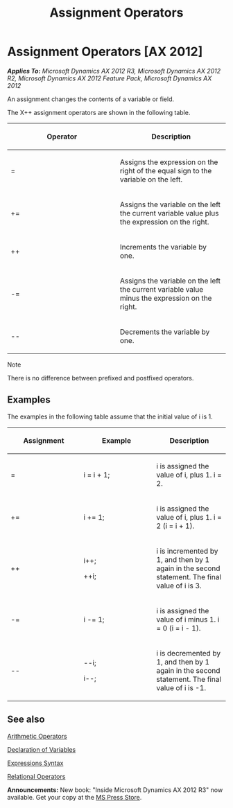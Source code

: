 ﻿---
title: Assignment Operators
TOCTitle: Assignment Operators
ms:assetid: d4e86b9c-be82-4f19-ad86-7722344a05f3
ms:mtpsurl: https://msdn.microsoft.com/en-us/library/Aa873102(v=AX.60)
ms:contentKeyID: 35252009
ms.date: 05/18/2015
mtps_version: v=AX.60
---

# Assignment Operators [AX 2012]


_**Applies To:** Microsoft Dynamics AX 2012 R3, Microsoft Dynamics AX 2012 R2, Microsoft Dynamics AX 2012 Feature Pack, Microsoft Dynamics AX 2012_

An assignment changes the contents of a variable or field.

The X++ assignment operators are shown in the following table.

<table>
<colgroup>
<col style="width: 50%" />
<col style="width: 50%" />
</colgroup>
<thead>
<tr class="header">
<th><p>Operator</p></th>
<th><p>Description</p></th>
</tr>
</thead>
<tbody>
<tr class="odd">
<td><p>=</p></td>
<td><p>Assigns the expression on the right of the equal sign to the variable on the left.</p></td>
</tr>
<tr class="even">
<td><p>+=</p></td>
<td><p>Assigns the variable on the left the current variable value plus the expression on the right.</p></td>
</tr>
<tr class="odd">
<td><p>++</p></td>
<td><p>Increments the variable by one.</p></td>
</tr>
<tr class="even">
<td><p>-=</p></td>
<td><p>Assigns the variable on the left the current variable value minus the expression on the right.</p></td>
</tr>
<tr class="odd">
<td><p>--</p></td>
<td><p>Decrements the variable by one.</p></td>
</tr>
</tbody>
</table>



> [!NOTE]
> <P>There is no difference between prefixed and postfixed operators.</P>



## Examples

The examples in the following table assume that the initial value of i is 1.

<table>
<colgroup>
<col style="width: 33%" />
<col style="width: 33%" />
<col style="width: 33%" />
</colgroup>
<thead>
<tr class="header">
<th><p>Assignment</p></th>
<th><p>Example</p></th>
<th><p>Description</p></th>
</tr>
</thead>
<tbody>
<tr class="odd">
<td><p>=</p></td>
<td><p>i = i + 1;</p></td>
<td><p>i is assigned the value of i, plus 1. i = 2.</p></td>
</tr>
<tr class="even">
<td><p>+=</p></td>
<td><p>i += 1;</p></td>
<td><p>i is assigned the value of i, plus 1. i = 2 (i = i + 1).</p></td>
</tr>
<tr class="odd">
<td><p>++</p></td>
<td><p>i++;</p>
<p>++i;</p></td>
<td><p>i is incremented by 1, and then by 1 again in the second statement. The final value of i is 3.</p></td>
</tr>
<tr class="even">
<td><p>-=</p></td>
<td><p>i -= 1;</p></td>
<td><p>i is assigned the value of i minus 1. i = 0 (i = i - 1).</p></td>
</tr>
<tr class="odd">
<td><p>--</p></td>
<td><p>--i;</p>
<p>i--;</p></td>
<td><p>i is decremented by 1, and then by 1 again in the second statement. The final value of i is -1.</p></td>
</tr>
</tbody>
</table>


## See also

[Arithmetic Operators](arithmetic-operators.md)

[Declaration of Variables](declaration-of-variables.md)

[Expressions Syntax](expressions-syntax.md)

[Relational Operators](relational-operators.md)

  
**Announcements:** New book: "Inside Microsoft Dynamics AX 2012 R3" now available. Get your copy at the [MS Press Store](https://www.microsoftpressstore.com/store/inside-microsoft-dynamics-ax-2012-r3-9780735685109).


